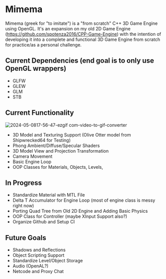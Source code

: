 # Mimema
Mimema (greek for "to imitate") is a "from scratch" C++ 3D Game Engine using OpenGL. It's an expansion on my old 2D Game Engine (https://github.com/spotenza2016/CPP-Game-Engine) with the intention of developing it into a complete and functional 3D Game Engine from scratch for practice/as a personal challenge.

## Current Dependencies (end goal is to only use OpenGL wrappers)
- GLFW
- GLEW
- GLM
- STB

## Current Functionality
![2024-05-0817-56-47-ezgif com-video-to-gif-converter](https://github.com/spotenza2016/Mimema/assets/64374401/b8cedbda-ad5d-47ad-9827-75f8961b5877)

- 3D Model and Texturing Support (Olive Otter model from Shipwrecked64 for Testing)
- Phong Ambient/Diffuse/Specular Shaders
- 3D Model View and Projection Transformation
- Camera Movement
- Basic Engine Loop
- OOP Classes for Materials, Objects, Levels,

## In Progress
- Standardize Material with MTL File
- Delta T Accumulator for Engine Loop (most of engine class is messy right now)
- Porting Quad Tree from Old 2D Engine and Adding Basic Physics
- OOP Class for Controller (maybe XInput Support also?)
- Organize Github and Setup CI

## Future Goals
- Shadows and Reflections
- Object Scripting Support
- Standardize Level/Object Storage
- Audio (OpenAL?)
- Netcode and Proxy Chat
